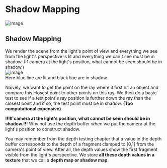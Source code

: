 # Shadow Mapping
![image](https://user-images.githubusercontent.com/98029669/214085676-f354880a-0201-47ad-ae89-66105edee65d.png)
## Shadow Mapping
We render the scene from the light's point of view and everything we see from the light's perspective is lit and everything we can't see must be in shadow.
(If camera at the light's position, what cannot be seen should be in shadow.)  
![image](https://user-images.githubusercontent.com/98029669/214086029-28d7b15c-19a2-471f-8258-a8c79a20eda1.png)  
Here blue line are lit and black line are in shadow.

Naively, we want to get the point on the ray where it first hit an object and compare this closest point to other points on this ray. 
We then do a basic test to see if a test point's ray position is further down the ray than the closest point and if so, the test point must be in shadow. __(Too computational expensive)__

__!!!If camera at the light's position, what cannot be seen should be in shadow.!!!__ Why not use the depth buffer when we put the camera at the light's position to construct shadow.

You may remember from the depth testing chapter that a value in the depth buffer corresponds to the depth of a fragment clamped to [0,1] from the camera's point of view. 
After all, the depth values show the first fragment visible from the light's perspective. 
We store __all these depth values in a texture__ that we call a __depth map or shadow map__.


